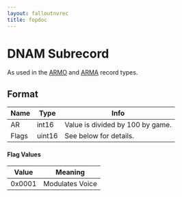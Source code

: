 ```yaml
---
layout: falloutnvrec
title: fopdoc
---
```

DNAM Subrecord
==========

As used in the [ARMO](../ARMO.html) and [ARMA](../ARMA.html) record types.

## Format

Name | Type | Info
-----|------|-----
AR | int16 | Value is divided by 100 by game.
Flags | uint16 | See below for details.
 
#### Flag Values

Value | Meaning
-----|--------
0x0001 | Modulates Voice
